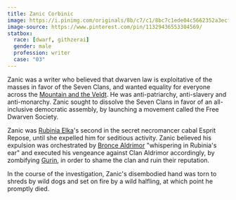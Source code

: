 ```yaml
---
title: Zanic Corbinic
image: https://i.pinimg.com/originals/8b/c7/c1/8bc7c1ede04c5662352a3ecf71b085af.png
image-source: https://www.pinterest.com/pin/11329436553304569/
statbox:
  race: [dwarf, githzerai]
  gender: male
  profession: writer
  case: "03"
---
```


Zanic was a writer who believed that dwarven law is exploitative of the masses in favor of the Seven Clans, and wanted equality for everyone across the [Mountain and the Veldt](../locales/mountain). He was anti-patriarchy, anti-slavery and anti-monarchy. Zanic sought to dissolve the Seven Clans in favor of an all-inclusive democratic assembly, by launching a movement called the Free Dwarven Society.

Zanic was [Rubinia Elka](rubinia-elka)'s second in the secret necromancer cabal Esprit Repose, until she expelled him for seditious activity. Zanic believed his expulsion was orchestrated by [Bronce Aldrimor](bronce-aldrimor) "whispering in Rubinia's ear" and executed his vengeance against Clan Aldrimor accordingly, by zombifying [Gurin](gurin-aldrimor), in order to shame the clan and ruin their reputation.

In the course of the investigation, Zanic's disembodied hand was torn to shreds by wild dogs and set on fire by a wild halfling, at which point he promptly died.
